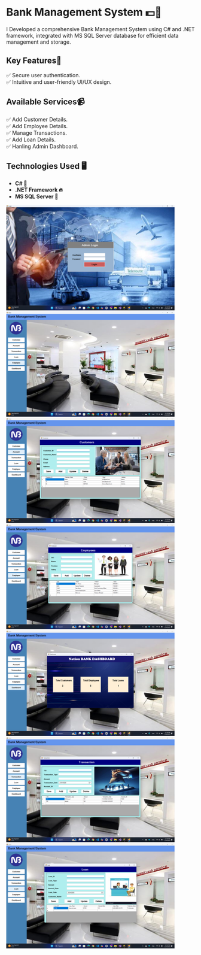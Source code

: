 # Bank Management System 💵🚶

I Developed a comprehensive Bank Management System using C# and .NET framework, integrated with MS SQL Server database for efficient data management and storage.

## Key Features📝

✅ Secure user authentication.<br>
✅ Intuitive and user-friendly UI/UX design.

## Available Services📹

✅ Add Customer Details.<br>
✅ Add Employee Details.<br>
✅ Manage Transactions.<br>
✅ Add Loan Details.<br>
✅ Hanling Admin Dashboard.

## Technologies Used 🖥️

- **C# 📱**<br>
- **.NET Framework 🔥**<br>
- **MS SQL Server 🔔**




<div>
 <img width=450 src="SS/Screenshot (115).png"/>&nbsp;&nbsp;&nbsp;&nbsp;&nbsp;&nbsp;
  <img width=450 src="SS/Screenshot (116).png"/>&nbsp;&nbsp;&nbsp;&nbsp;&nbsp;&nbsp;
 <img width=450 src="SS/Screenshot (117).png"/>&nbsp;&nbsp;&nbsp;&nbsp;&nbsp;&nbsp;
 <img width=450 src="SS/Screenshot (118).png"/>&nbsp;&nbsp;&nbsp;&nbsp;&nbsp;&nbsp;
 <img width=450 src="SS/Screenshot (119).png"/>&nbsp;&nbsp;&nbsp;&nbsp;&nbsp;&nbsp;
 <img width=450 src="SS/Screenshot (120).png"/>&nbsp;&nbsp;&nbsp;&nbsp;&nbsp;&nbsp;
 <img width=450 src="SS/Screenshot (121).png"/>&nbsp;&nbsp;&nbsp;&nbsp;&nbsp;&nbsp;
 
</div>
